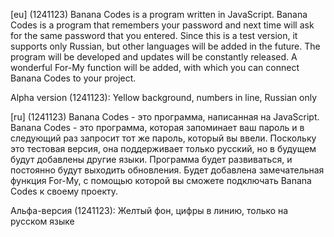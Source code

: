 [eu] (1241123)
Banana Codes is a program written in JavaScript. Banana Codes is a program that remembers your password and next time will ask for the same password that you entered.
Since this is a test version, it supports only Russian, but other languages will be added in the future.
The program will be developed and updates will be constantly released.
A wonderful For-My function will be added, with which you can connect Banana Codes to your project.

Alpha version (1241123): Yellow background, numbers in line, Russian only

[ru] (1241123)
Banana Codes - это программа, написанная на JavaScript. Banana Codes - это программа, которая запоминает ваш пароль и в следующий раз запросит тот же пароль, который вы ввели.
Поскольку это тестовая версия, она поддерживает только русский, но в будущем будут добавлены другие языки.
Программа будет развиваться, и постоянно будут выходить обновления.
Будет добавлена замечательная функция For-My, с помощью которой вы сможете подключать Banana Codes к своему проекту.

Альфа-версия (1241123): Желтый фон, цифры в линию, только на русском языке
